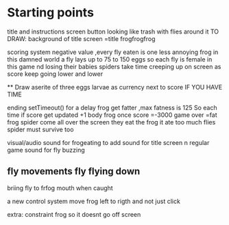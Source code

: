 # Starting points
title and instructions screen
button  looking like trash with flies around it
TO DRAW: background of title screen =title frogfrogfrog



scoring system
negative value ,every fly eaten is one less annoying frog in this damned world
 a fly lays up to 75 to 150 eggs so each fly is female in this game nd losing their babies spiders take time creeping up on screen as score keep going lower and lower 


** Draw aserite of three eggs larvae as currency next to score IF YOU HAVE TIME

 ending
setTimeout() for a delay
 frog get fatter ,max fatness is 125
 So each time
 if  score get updated +1 body frog 
 once score =-3000 game over =fat frog
 spider come all over the screen they eat the frog it ate too much flies spider must survive too

 visual/audio
sound for frogeating to add
sound for title screen n regular game
sound for fly buzzing


 fly movements
 fly flying down 
--

 briing fly to frfog mouth when caught

 a new control system 
   move frog left to rigth and not just click

 extra:
 constraint frog so it doesnt go off screen 